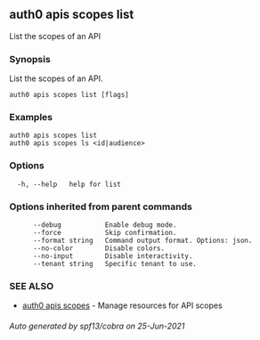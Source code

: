 ## auth0 apis scopes list

List the scopes of an API

### Synopsis

List the scopes of an API.

```
auth0 apis scopes list [flags]
```

### Examples

```
auth0 apis scopes list 
auth0 apis scopes ls <id|audience>
```

### Options

```
  -h, --help   help for list
```

### Options inherited from parent commands

```
      --debug           Enable debug mode.
      --force           Skip confirmation.
      --format string   Command output format. Options: json.
      --no-color        Disable colors.
      --no-input        Disable interactivity.
      --tenant string   Specific tenant to use.
```

### SEE ALSO

* [auth0 apis scopes](auth0_apis_scopes.md)	 - Manage resources for API scopes

###### Auto generated by spf13/cobra on 25-Jun-2021
